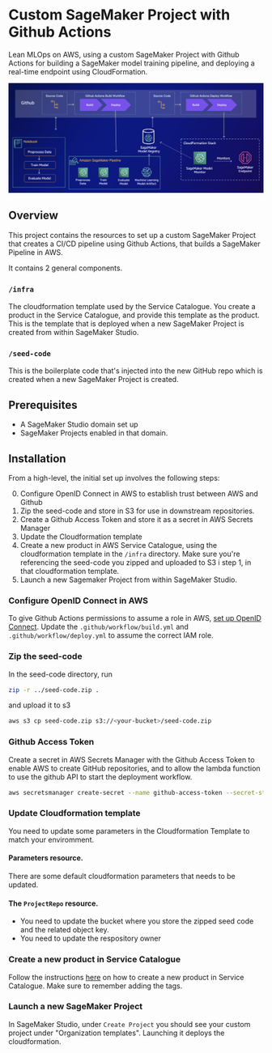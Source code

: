 # Custom SageMaker Project with Github Actions

Lean MLOps on AWS, using a custom SageMaker Project with Github Actions for building a SageMaker model training pipeline, and deploying a real-time endpoint using CloudFormation.

![Overview of solution](assets/lean_mlops.png "Solution overview")

## Overview

This project contains the resources to set up a custom SageMaker Project that creates a CI/CD pipeline using Github Actions, that builds a SageMaker Pipeline in AWS.

It contains 2 general components.

### `/infra`

The cloudformation template used by the Service Catalogue. You create a product in the Service Catalogue, and provide this template as the product. This is the template that is deployed when a new SageMaker Project is created from within SageMaker Studio.

### `/seed-code`

This is the boilerplate code that's injected into the new GitHub repo which is created when a new SageMaker Project is created.

## Prerequisites

- A SageMaker Studio domain set up
- SageMaker Projects enabled in that domain.

## Installation

From a high-level, the initial set up involves the following steps:

0. Configure OpenID Connect in AWS to establish trust between AWS and Github
1. Zip the seed-code and store in S3 for use in downstream repositories.
2. Create a Github Access Token and store it as a secret in AWS Secrets Manager
3. Update the Cloudformation template
4. Create a new product in AWS Service Catalogue, using the cloudformation template in the `/infra` directory. Make sure you're referencing the seed-code you zipped and uploaded to S3 i step 1, in that cloudformation template.
5. Launch a new Sagemaker Project from within SageMaker Studio.

### Configure OpenID Connect in AWS

To give Github Actions permissions to assume a role in AWS, [set up OpenID Connect](https://docs.github.com/en/actions/deployment/security-hardening-your-deployments/configuring-openid-connect-in-amazon-web-services). Update the `.github/workflow/build.yml` and `.github/workflow/deploy.yml` to assume the correct IAM role.

### Zip the seed-code

In the seed-code directory, run

```bash
zip -r ../seed-code.zip .
```

and upload it to s3

```bash
aws s3 cp seed-code.zip s3://<your-bucket>/seed-code.zip
```

### Github Access Token

Create a secret in AWS Secrets Manager with the Github Access Token to enable AWS to create GitHub repositories, and to allow the lambda function to use the github API to start the deployment workflow.

```bash
aws secretsmanager create-secret --name github-access-token --secret-string 'ACCESS_TOKEN_GOES_HERE'
```

### Update Cloudformation template

You need to update some parameters in the Cloudformation Template to match your enviromment.

#### Parameters resource.

There are some default cloudformation parameters that needs to be updated.

#### The `ProjectRepo` resource.

- You need to update the bucket where you store the zipped seed code and the related object key.
- You need to update the respository owner

### Create a new product in Service Catalogue

Follow the instructions [here](https://docs.aws.amazon.com/sagemaker/latest/dg/sagemaker-projects-templates-custom.html) on how to create a new product in Service Catalogue. Make sure to remember adding the tags.

### Launch a new SageMaker Project

In SageMaker Studio, under `Create Project` you should see your custom project under "Organization templates". Launching it deploys the cloudformation.
